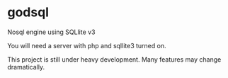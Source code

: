 godsql
======

Nosql engine using SQLlite v3



You will need a server with php and sqllite3 turned on.


This project is still under heavy development. Many features may change dramatically.
